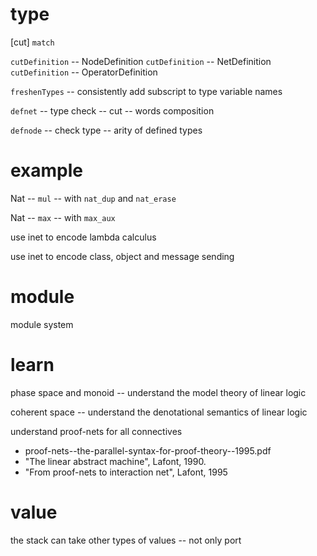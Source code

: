 # type

[cut] `match`

`cutDefinition` -- NodeDefinition
`cutDefinition` -- NetDefinition
`cutDefinition` -- OperatorDefinition

`freshenTypes` -- consistently add subscript to type variable names

`defnet` -- type check -- cut -- words composition

`defnode` -- check type -- arity of defined types

# example

Nat -- `mul` -- with `nat_dup` and `nat_erase`

Nat -- `max` -- with `max_aux`

use inet to encode lambda calculus

use inet to encode class, object and message sending

# module

module system

# learn

phase space and monoid -- understand the model theory of linear logic

coherent space -- understand the denotational semantics of linear logic

understand proof-nets for all connectives

- proof-nets--the-parallel-syntax-for-proof-theory--1995.pdf
- "The linear abstract machine", Lafont, 1990.
- "From proof-nets to interaction net", Lafont, 1995

# value

the stack can take other types of values -- not only port
